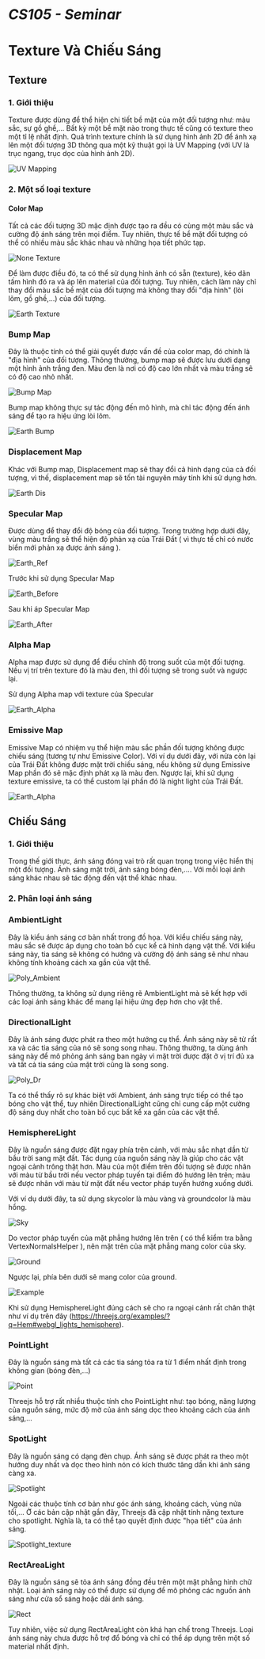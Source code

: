 # ***CS105 - Seminar***
# **Texture Và Chiếu Sáng**
## **Texture**
### **1. Giới thiệu**
Texture được dùng để thể hiện chi tiết bề mặt của một đối tượng như: màu sắc, sự gồ ghề,... Bất kỳ một bề mặt nào trong thực tế cũng có texture theo một tỉ lệ nhất định. Quá trình texture chính là sử dụng hình ảnh 2D để ánh xạ lên một đối tượng 3D thông qua một kỹ thuật gọi là UV Mapping (với UV là trục ngang, trục dọc của hình ảnh 2D).

![UV Mapping](https://upload.wikimedia.org/wikipedia/commons/0/04/UVMapping.png)

### **2. Một số loại texture**
#### **Color Map**

Tất cả các đối tượng 3D mặc định được tạo ra đều có cùng một màu sắc và cường độ ánh sáng trên mọi điểm. Tuy nhiên, thực tế bề mặt đối tượng có thể có nhiều màu sắc khác nhau và những họa tiết phức tạp.

![None Texture](./imgs/none_texture.png)

Để làm được điều đó, ta có thể sử dụng hình ảnh có sẵn (texture), kéo dãn tấm hình đó ra và áp lên material của đối tượng. Tuy nhiên, cách làm này chỉ thay đổi màu sắc bề mặt của đối tượng mà không thay đổi "địa hình" (lòi lõm, gồ ghề,...) của đối tượng.

![Earth Texture](./imgs/earth_texture.png)

### **Bump Map**

Đây là thuộc tính có thể giải quyết được vấn đề của color map, đó chính là "địa hình" của đối tượng. Thông thường, bump map sẽ được lưu dưới dạng một hình ảnh trắng đen. Màu đen là nơi có độ cao lớn nhất và màu trắng sẽ có độ cao nhỏ nhất.

![Bump Map](./textures/earthbump.jpg)
 
 Bump map không thực sự tác động đến mô hình, mà chỉ tác động đến ánh sáng để tạo ra hiệu ứng lòi lõm.

![Earth Bump](./imgs/earth_bump.png)

### **Displacement Map**

Khác với Bump map, Displacement map sẽ thay đổi cả hình dạng của cả đối tượng, vì thế, displacement map sẽ tốn tài nguyên máy tính khi sử dụng hơn.

![Earth Dis](./imgs/earth_dis.png)

### **Specular Map**

Được dùng để thay đổi độ bóng của đối tượng. Trong trường hợp dưới đây, vùng màu trắng sẽ thể hiện độ phản xạ của Trái Đất ( vì thực tế chỉ có nước biển mới phản xạ được ánh sáng ).

![Earth_Ref](./textures/reflectance.jpg)

Trước khi sử dụng Specular Map

![Earth_Before](./imgs/earth_before.png)

Sau khi áp Specular Map

![Earth_After](./imgs/earth_after.png)

### **Alpha Map**

Alpha map được sử dụng để điều chỉnh độ trong suốt của một đối tượng. Nếu vị trí trên texture đó là màu đen, thì đối tượng sẽ trong suốt và ngược lại.

Sử dụng Alpha map với texture của Specular

![Earth_Alpha](./imgs/earth_alpha.png)

### **Emissive Map**

Emissive Map có nhiệm vụ thể hiện màu sắc phần đối tượng không được chiếu sáng (tương tự như Emissive Color). Với ví dụ dưới đây, với nửa còn lại của Trái Đất không được mặt trời chiếu sáng, nếu không sử dụng Emissive Map phần đó sẽ mặc định phát xạ là màu đen. Ngược lại, khi sử dụng texture emissive, ta có thể custom lại phần đó là night light của Trái Đất.

![Earth_Alpha](./imgs/earth_emissive.png)

## **Chiếu Sáng**
### **1. Giới thiệu**

Trong thế giới thực, ánh sáng đóng vai trò rất quan trọng trong việc hiển thị một đối tượng. Ánh sáng mặt trời, ánh sáng bóng đèn,.... Với mỗi loại ánh sáng khác nhau sẽ tác động đến vật thể khác nhau.

### **2. Phân loại ánh sáng**
### **AmbientLight**

Đây là kiểu ánh sáng cơ bản nhất trong đồ họa. Với kiểu chiếu sáng này, màu sắc sẽ được áp dụng cho toàn bố cục kể cả hình dạng vật thể. Với kiểu sáng này, tia sáng sẽ không có hướng và cường độ ánh sáng sẽ như nhau không tính khoảng cách xa gần của vật thể.

![Poly_Ambient](./imgs/poly_ambient.png)

Thông thường, ta không sử dụng riêng rẽ AmbientLight mà sẽ kết hợp với các loại ánh sáng khác để mang lại hiệu ứng đẹp hơn cho vật thể.

### **DirectionalLight**

Đây là ánh sáng được phát ra theo một hướng cụ thể. Ánh sáng này sẽ từ rất xa và các tia sáng của nó sẽ song song nhau. Thông thường, ta dùng ánh sáng này để mô phỏng ánh sáng ban ngày vì mặt trời được đặt ở vị trí đủ xa và tất cả tia sáng của mặt trời cũng là song song.

![Poly_Dr](./imgs/poly_dr.png)

Ta có thể thấy rõ sự khác biệt với Ambient, ánh sáng trực tiếp có thể tạo bóng cho vật thể, tuy nhiên DirectionalLight cũng chỉ cung cấp một cường độ sáng duy nhất cho toàn bố cục bất kể xa gần của các vật thể.

### **HemisphereLight**

Đây là nguồn sáng được đặt ngay phía trên cảnh, với màu sắc nhạt dần từ bầu trời sang mặt đất. Tác dụng của nguồn sáng này là giúp cho các vật ngoại cảnh trông thật hơn. Màu của một điểm trên đối tượng sẽ được nhân với màu từ bầu trời nếu vector pháp tuyến tại điểm đó hướng lên trên; màu sẽ được nhân với màu từ mặt đất nếu vector pháp tuyến hướng xuống dưới.

Với ví dụ dưới đây, ta sử dụng skycolor là màu vàng và groundcolor là màu hồng.

![Sky](./imgs/sky.png)

Do vector pháp tuyến của mặt phẳng hướng lên trên ( có thể kiểm tra bằng VertexNormalsHelper ), nên mặt trên của mặt phẳng mang color của sky.


![Ground](./imgs/ground.png)

Ngược lại, phía bên dưới sẽ mang color của ground.

![Example](./imgs/example.png)

Khi sử dụng HemisphereLight đúng cách sẽ cho ra ngoại cảnh rất chân thật như ví dụ trên đây (https://threejs.org/examples/?q=Hem#webgl_lights_hemisphere). 

### **PointLight**

Đây là nguồn sáng mà tất cả các tia sáng tỏa ra từ 1 điểm nhất định trong không gian (bóng đèn,...)

![Point](./imgs/poly_point.png)

Threejs hỗ trợ rất nhiều thuộc tính cho PointLight như: tạo bóng, năng lượng của nguồn sáng, mức độ mờ của ánh sáng dọc theo khoảng cách của ánh sáng,...

### **SpotLight**

Đây là nguồn sáng có dạng đèn chụp. Ánh sáng sẽ được phát ra theo một hướng duy nhất và dọc theo hình nón có kích thước tăng dần khi ánh sáng càng xa.

![Spotlight](./imgs/spotlight.png)

Ngoài các thuộc tính cơ bản như góc ánh sáng, khoảng cách, vùng nửa tối,... Ở các bản cập nhật gần đây, Threejs đã cập nhật tính năng texture cho spotlight. Nghĩa là, ta có thể tạo quyết định được "họa tiết" của ánh sáng.

![Spotlight_texture](./imgs/light_texture.png)

### **RectAreaLight**

Đây là nguồn sáng sẽ tỏa ánh sáng đồng đều trên một mặt phẳng hình chữ nhật. Loại ánh sáng này có thể được sử dụng để mô phỏng các nguồn ánh sáng như cửa sổ sáng hoặc dải ánh sáng.

![Rect](./imgs/rect.png)

Tuy nhiên, việc sử dụng RectAreaLight còn khá hạn chế trong Threejs. Loại ánh sáng này chưa được hỗ trợ đổ bóng và chỉ có thể áp dụng trên một số material nhất định.


    
